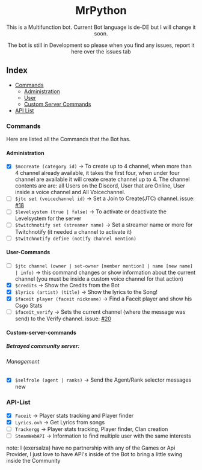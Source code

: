 <div align="center">
    <h1>MrPython</h1>
    <p>This is a Multifunction bot. Current Bot language is de-DE but I will change it soon.</p>
    <p>The bot is still in Development so please when you find any issues, report it here over the issues tab</p>
</div>

## Index

* [Commands](#commands)
  * [Administration](#administration)
  * [User](#user-commands)
  * [Custom Server Commands](#custom-server-commands)
* [API List](#api-list)

### Commands
Here are listed all the Commands that the Bot has.

#### Administration
* [x] `$mccreate (category id)` -> To create up to 4 channel, when more than 4 channel already available, it takes the first four, when under four channel are available it will create create channel up to 4. The channel contents are are: all Users on the Discord, User that are Online, User inside a voice channel and All Voicechannel.
* [ ] `$jtc set (voicechannel id)` -> Set a Join to Create(JTC) channel. issue: <a href="github.com/kenexar/discord-mr-python/issues/18">#18</a>
* [ ] `$levelsystem (true | false)` -> To activate or deactivate the Levelsystem for the server
* [ ] `$twitchnotify set (streamer name)` ->  Set a streamer name or more for Twitchnotify (it needed a channel to activate it)
* [ ] `$twitchnotify define (notify channel mention)`
#### User-Commands
* [ ] `$jtc channel (owner | set-owner [member mention] | name [new name] | info)` -> this command changes or show information about the current channel (you must be inside a custom voice channel for that action)
* [x] `$credits` -> Show the Credits from the Bot
* [x] `$lyrics (artist) (title)` -> Show the lyrics to the Song!
* [x] `$faceit player (faceit nickname)` -> Find a Faceit player and show his Csgo Stats
* [ ] `$faceit_verify` -> Sets the current channel (where the message was send) to the Verify channel. issue: <a href="github.com/kenexar/discord-mr-python/issues/20">#20</a>

#### Custom-server-commands
##### Betrayed community server:
###### Management
  * [x] `$selfrole (agent | ranks)` -> Send the Agent/Rank selector messages new

### API-List
* [x] `Faceit` -> Player stats tracking and Player finder
* [x] `Lyrics.ovh` -> Get Lyrics from songs
* [ ] `Trackergg` -> Player stats tracking, Player finder, Clan creation
* [ ] `SteamWebAPI` -> Information to find multiple user with the same interests

note: I (exersalza) have no partnership with any of the Games or Api Provider, I just love to have API's inside of the Bot to bring a little swing inside the Community
